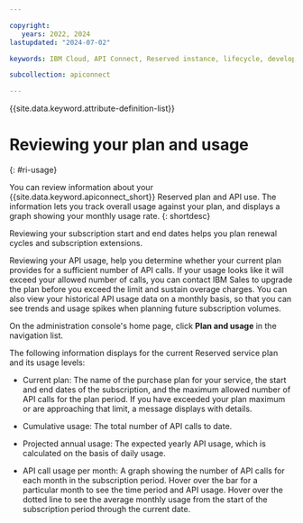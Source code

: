 ```yaml
---

copyright:
   years: 2022, 2024
lastupdated: "2024-07-02"

keywords: IBM Cloud, API Connect, Reserved instance, lifecycle, develop, create, manage, API, user, role, access, group, usage, plan, API calls

subcollection: apiconnect

---
```


{{site.data.keyword.attribute-definition-list}}

# Reviewing your plan and usage

{: #ri-usage}

You can review information about your {{site.data.keyword.apiconnect_short}} Reserved plan and API use. The information lets you track overall usage against your plan, and displays a graph showing your monthly usage rate.
{: shortdesc}

Reviewing your subscription start and end dates helps you plan renewal cycles and subscription extensions.

Reviewing your API usage, help you determine whether your current plan provides for a sufficient number of API calls. If your usage looks like it will exceed your allowed number of calls, you can contact IBM Sales to upgrade the plan before you exceed the limit and sustain overage charges. You can also view your historical API usage data on a monthly basis, so that you can see trends and usage spikes when planning future subscription volumes.

On the administration console's home page, click **Plan and usage** in the navigation list.

The following information displays for the current Reserved service plan and its usage levels:

- Current plan: The name of the purchase plan for your service, the start and end dates of the subscription, and the maximum allowed number of API calls for the plan period. If you have exceeded your plan maximum or are approaching that limit, a message displays with details.

- Cumulative usage: The total number of API calls to date.

- Projected annual usage: The expected yearly API usage, which is calculated on the basis of daily usage.

- API call usage per month: A graph showing the number of API calls for each month in the subscription period. Hover over the bar for a particular month to see the time period and API usage. Hover over the dotted line to see the average monthly usage from the start of the subscription period through the current date.
